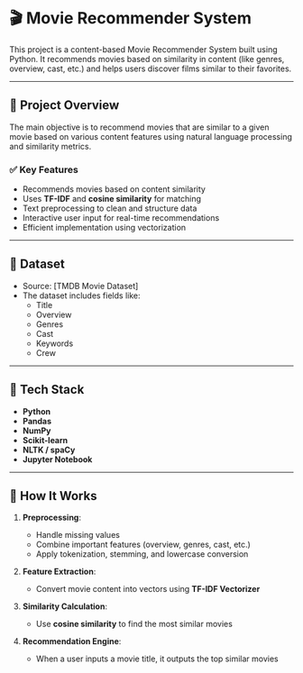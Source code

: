# 🎬 Movie Recommender System

This project is a content-based Movie Recommender System built using Python. It recommends movies based on similarity in content (like genres, overview, cast, etc.) and helps users discover films similar to their favorites.

---

## 📌 Project Overview

The main objective is to recommend movies that are similar to a given movie based on various content features using natural language processing and similarity metrics.

### ✅ Key Features

- Recommends movies based on content similarity
- Uses **TF-IDF** and **cosine similarity** for matching
- Text preprocessing to clean and structure data
- Interactive user input for real-time recommendations
- Efficient implementation using vectorization

---

## 📂 Dataset

- Source: [TMDB Movie Dataset]
- The dataset includes fields like:
  - Title
  - Overview
  - Genres
  - Cast
  - Keywords
  - Crew

---

## 🧰 Tech Stack

- **Python**
- **Pandas**
- **NumPy**
- **Scikit-learn**
- **NLTK / spaCy**
- **Jupyter Notebook**

---

## 🧠 How It Works

1. **Preprocessing**:
   - Handle missing values
   - Combine important features (overview, genres, cast, etc.)
   - Apply tokenization, stemming, and lowercase conversion

2. **Feature Extraction**:
   - Convert movie content into vectors using **TF-IDF Vectorizer**

3. **Similarity Calculation**:
   - Use **cosine similarity** to find the most similar movies

4. **Recommendation Engine**:
   - When a user inputs a movie title, it outputs the top similar movies


